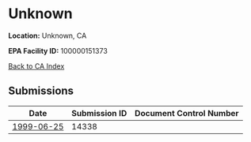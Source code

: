 # Unknown

**Location:** Unknown, CA

**EPA Facility ID:** 100000151373

[Back to CA Index](../../index.md)

## Submissions

| Date | Submission ID | Document Control Number |
|------|--------------|-------------------------|
| [1999-06-25](submissions/14338.md) | 14338 |  |
